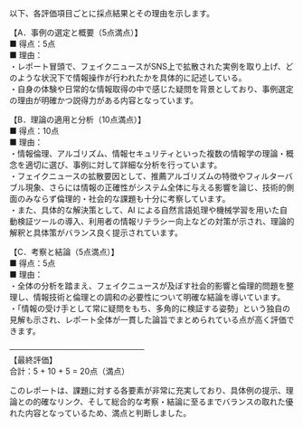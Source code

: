 以下、各評価項目ごとに採点結果とその理由を示します。

【A．事例の選定と概要（5点満点）】  
■ 得点：5点  
■ 理由：  
・レポート冒頭で、フェイクニュースがSNS上で拡散された実例を取り上げ、どのような状況下で情報操作が行われたかを具体的に記述している。  
・自身の体験や日常的な情報取得の中で感じた疑問を背景としており、事例選定の理由が明確かつ説得力がある内容となっています。

【B．理論の適用と分析（10点満点）】  
■ 得点：10点  
■ 理由：  
・情報倫理、アルゴリズム、情報セキュリティといった複数の情報学の理論・概念を適切に選び、事例に対して詳細な分析を行っています。  
・フェイクニュースの拡散要因として、推薦アルゴリズムの特徴やフィルターバブル現象、さらには情報の正確性がシステム全体に与える影響を論じ、技術的側面のみならず倫理的・社会的な課題も十分に考察しています。  
・また、具体的な解決策として、AI による自然言語処理や機械学習を用いた自動検証ツールの導入、利用者の情報リテラシー向上などの対策が示され、理論的解釈と具体策がバランス良く提示されています。

【C．考察と結論（5点満点）】  
■ 得点：5点  
■ 理由：  
・全体の分析を踏まえ、フェイクニュースが及ぼす社会的影響と倫理的問題を整理し、情報技術と倫理との調和の必要性について明確な結論を導いています。  
・「情報の受け手として常に疑問をもち、多角的に検証する姿勢」という独自の見解も示され、レポート全体が一貫した論旨でまとめられている点が高く評価できます。

────────────────────────  
【最終評価】  
合計：5 + 10 + 5 = 20点（満点）

このレポートは、課題に対する各要素が非常に充実しており、具体例の提示、理論との的確なリンク、そして総合的な考察・結論に至るまでバランスの取れた優れた内容となっているため、満点と判断しました。